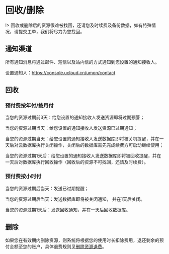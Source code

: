 # 回收/删除

!> 回收或删除后的资源很难被找回，还请您及时续费及备份数据，如有特殊情况，请提交工单，我们将尽力为您找回。

## 通知渠道

所有通知消息将通过邮件、短信以及站内信的方式通知到您设置的通知接收人。

设置通知人：<https://console.ucloud.cn/umon/contact>

## 回收
### 预付费按年付/按月付

当您的资源过期前3天：给您设置的通知接收人发送资源即将过期预警；

当您的资源过期当天：给您设置的通知接收人发送资源已过期通知；

当您的资源过期当天：给您设置的通知接收人发送数据库即将被关机提醒，并在一天后对云数据库执行关闭操作，关闭后的数据库需先完成续费方可启动继续使用；

当您的资源过期1天后：给您设置的通知接收人发送数据库即将被回收提醒，并在一天后对数据库执行回收操作（回收后的资源不可找回，还请及时续费）。

### 预付费按小时付

当您的资源过期后当天：发送已过期提醒；

当您的资源过期后当天：发送数据库即将被关闭通知， 并在1天后关闭。

当您的资源过期1天后：发送回收通知，并在一天后回收数据库。


## 删除

如果您在有效期内删除资源，则系统将根据您的使用时长扣除费用，退还剩余的预付金额至您的账户，具体退费规则见[删除资源退费](https://docs.ucloud.cn/charge/refund)。




